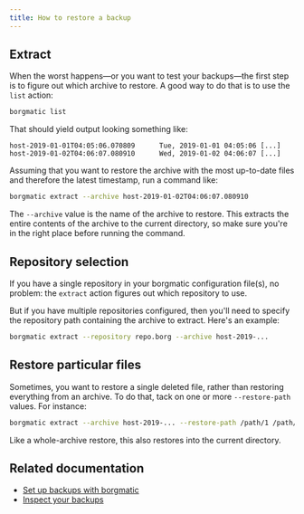 ```yaml
---
title: How to restore a backup
---
```

## Extract

When the worst happens—or you want to test your backups—the first step is
to figure out which archive to restore. A good way to do that is to use the
`list` action:

```bash
borgmatic list
```

That should yield output looking something like:

```text
host-2019-01-01T04:05:06.070809      Tue, 2019-01-01 04:05:06 [...]
host-2019-01-02T04:06:07.080910      Wed, 2019-01-02 04:06:07 [...]
```

Assuming that you want to restore the archive with the most up-to-date files
and therefore the latest timestamp, run a command like:

```bash
borgmatic extract --archive host-2019-01-02T04:06:07.080910
```

The `--archive` value is the name of the archive to restore. This extracts the
entire contents of the archive to the current directory, so make sure you're
in the right place before running the command.


## Repository selection

If you have a single repository in your borgmatic configuration file(s), no
problem: the `extract` action figures out which repository to use.

But if you have multiple repositories configured, then you'll need to specify
the repository path containing the archive to extract. Here's an example:

```bash
borgmatic extract --repository repo.borg --archive host-2019-...
```

## Restore particular files

Sometimes, you want to restore a single deleted file, rather than restoring
everything from an archive. To do that, tack on one or more `--restore-path`
values. For instance:

```bash
borgmatic extract --archive host-2019-... --restore-path /path/1 /path/2
```

Like a whole-archive restore, this also restores into the current directory.


## Related documentation

 * [Set up backups with borgmatic](https://torsion.org/borgmatic/docs/how-to/set-up-backups.md)
 * [Inspect your backups](https://torsion.org/borgmatic/docs/how-to/inspect-your-backups.md)
